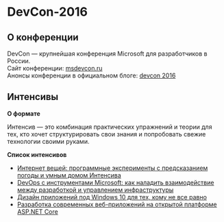 # DevCon-2016

<h2>О конференции</h2>
DevCon — крупнейшая конференция Microsoft для разработчиков в России.<br>
Сайт конференции: <a href="http://msdevcon.ru">msdevcon.ru</a> <br>
Анонсы конференции в официальном блоге: <a href="https://habrahabr.ru/search/?target_type=posts&q=%5Bdevcon%202016%5D&order_by=date">devcon 2016</a> 

<h2>Интенсивы</h2>

<b>О формате</b> <br>

Интенсив — это комбинация практических упражнений и теории для тех, кто хочет 
структурировать свои знания и попробовать свежие технологии своими руками.

<b>Список интенсивов</b>
<ul>
<li><a href="https://github.com/evangelism/DevCon-2016/tree/master/IoT%20intensive">Интернет вещей: программные эксперименты с предсказанием погоды и умным домом
Интенсива</a></li>
<li><a href="https://github.com/evangelism/DevCon-2016/tree/master/DevOps%20intensive">DevOps с инструментами Microsoft: как наладить взаимодействие между разработкой и управлением инфраструктуры</a></li>
<li><a href="https://github.com/evangelism/DevCon-2016/tree/master/Design%20intensive">Дизайн приложений под Windows 10 для тех, кому не все равно</a></li>
<li><a href="https://github.com/evangelism/DevCon-2016/tree/master/ASP.NET%20Core%20intensive">Разработка современных веб-приложений на открытой платформе ASP.NET Core</a></li></ul>


